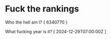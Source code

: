 # Fuck the rankings

Who the hell am I?
{ 6340770 }

What fucking year is it?
[ 2024-12-29T07:00:00Z ]
